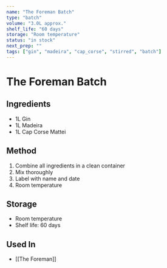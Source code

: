 ```yaml
---
name: "The Foreman Batch"
type: "batch"
volume: "3.0L approx."
shelf_life: "60 days"
storage: "Room temperature"
status: "in stock"
next_prep: ""
tags: ["gin", "madeira", "cap_corse", "stirred", "batch"]
---
```


# The Foreman Batch

## Ingredients
- 1L Gin
- 1L Madeira
- 1L Cap Corse Mattei

## Method
1. Combine all ingredients in a clean container
2. Mix thoroughly
3. Label with name and date
4. Room temperature

## Storage
- Room temperature
- Shelf life: 60 days

## Used In
- [[The Foreman]]